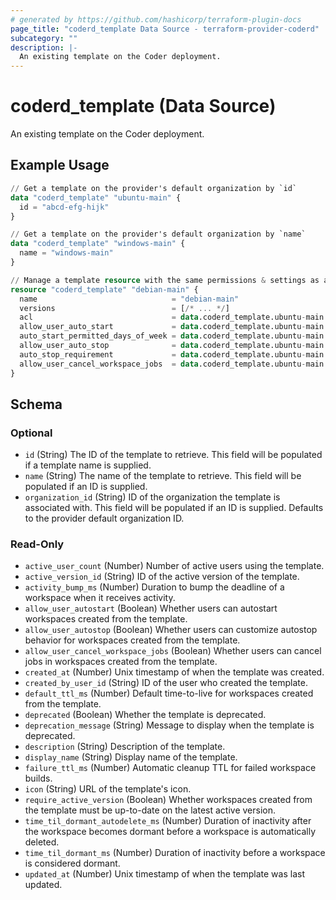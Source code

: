 ```yaml
---
# generated by https://github.com/hashicorp/terraform-plugin-docs
page_title: "coderd_template Data Source - terraform-provider-coderd"
subcategory: ""
description: |-
  An existing template on the Coder deployment.
---
```


# coderd_template (Data Source)

An existing template on the Coder deployment.

## Example Usage

```terraform
// Get a template on the provider's default organization by `id`
data "coderd_template" "ubuntu-main" {
  id = "abcd-efg-hijk"
}

// Get a template on the provider's default organization by `name`
data "coderd_template" "windows-main" {
  name = "windows-main"
}

// Manage a template resource with the same permissions & settings as an existing template
resource "coderd_template" "debian-main" {
  name                              = "debian-main"
  versions                          = [/* ... */]
  acl                               = data.coderd_template.ubuntu-main.acl
  allow_user_auto_start             = data.coderd_template.ubuntu-main.allow_user_auto_start
  auto_start_permitted_days_of_week = data.coderd_template.ubuntu-main.auto_start_permitted_days_of_week
  allow_user_auto_stop              = data.coderd_template.ubuntu-main.allow_user_auto_stop
  auto_stop_requirement             = data.coderd_template.ubuntu-main.auto_stop_requirement
  allow_user_cancel_workspace_jobs  = data.coderd_template.ubuntu-main.allow_user_cancel_workspace_jobs
}
```

<!-- schema generated by tfplugindocs -->
## Schema

### Optional

- `id` (String) The ID of the template to retrieve. This field will be populated if a template name is supplied.
- `name` (String) The name of the template to retrieve. This field will be populated if an ID is supplied.
- `organization_id` (String) ID of the organization the template is associated with. This field will be populated if an ID is supplied. Defaults to the provider default organization ID.

### Read-Only

- `active_user_count` (Number) Number of active users using the template.
- `active_version_id` (String) ID of the active version of the template.
- `activity_bump_ms` (Number) Duration to bump the deadline of a workspace when it receives activity.
- `allow_user_autostart` (Boolean) Whether users can autostart workspaces created from the template.
- `allow_user_autostop` (Boolean) Whether users can customize autostop behavior for workspaces created from the template.
- `allow_user_cancel_workspace_jobs` (Boolean) Whether users can cancel jobs in workspaces created from the template.
- `created_at` (Number) Unix timestamp of when the template was created.
- `created_by_user_id` (String) ID of the user who created the template.
- `default_ttl_ms` (Number) Default time-to-live for workspaces created from the template.
- `deprecated` (Boolean) Whether the template is deprecated.
- `deprecation_message` (String) Message to display when the template is deprecated.
- `description` (String) Description of the template.
- `display_name` (String) Display name of the template.
- `failure_ttl_ms` (Number) Automatic cleanup TTL for failed workspace builds.
- `icon` (String) URL of the template's icon.
- `require_active_version` (Boolean) Whether workspaces created from the template must be up-to-date on the latest active version.
- `time_til_dormant_autodelete_ms` (Number) Duration of inactivity after the workspace becomes dormant before a workspace is automatically deleted.
- `time_til_dormant_ms` (Number) Duration of inactivity before a workspace is considered dormant.
- `updated_at` (Number) Unix timestamp of when the template was last updated.
